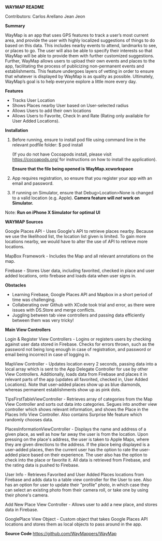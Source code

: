 ****************WAYMAP README****************

Contributors:
Carlos Arellano
Jean Jeon

**********Summary**********

WayMap is an app that uses GPS features to track a user’s most current area, and provide the user with highly localized suggestions of things to do based on this data. This includes nearby events to attend, landmarks to see, or places to go. The user will also be able to specify their interests so that WayMap will be able to provide them with further customized suggestions. Further, WayMap allows users to upload their own events and places to the app, facilitating the process of publicizing non-permanent events and establishments. This feature undergoes layers of vetting in order to ensure that whatever is displayed by WayMap is as quality as possible. Ultimately, WayMap’s goal is to help everyone explore a little more every day.

**********Features**********

- Tracks User Location
- Shows Places nearby User based on User-selected radius
- Allows Users to add their own locations
- Allows Users to Favorite, Check In and Rate (Rating only available for User Added Locations).

**********************Installation**********************

1. Before running, ensure to install pod file using command line in the relevant podfile folder:
    $ pod install
    
    (If you do not have Cocoapods install, please visit https://cocoapods.org/ for instructions on how to install the application).
    
    **Ensure that the file being opened is WayMap.xcworkspace**
    
2.  App requires registration, so ensure that you register your app with an email and password.

3. If running on Simulator, ensure that Debug>Location>None is changed to a valid location (e.g. Apple).
    **Camera feature will *not* work on Simulator.**

Note: **Run on iPhone X Simulator for optimal UI**

****WAYMAP Sources****

Google Places API - Uses Google's API to retrieve places nearby. Because we use the likelihood list, the location list given is limited. To gain more locations nearby, we would have to alter the use of API to retrieve more locations.

MapBox Framework - Includes the Map and all relevant annotations on the map.

Firebase - Stores User data, including favorited, checked in place and user added locations, onto firebase and loads data when user signs in.

******Obstacles******

- Learning Firebase, Google Places API and Mapbox in a short period of time was challenging.
- Collaberating over Github with XCode took trial and error, as there were issues with DS.Store and merge conflicts.
- Juggling between tab view controllers and passing data efficiently between them was very tricky!

******Main View Controllers******

Login  & Register View Controllers - Logins or registers users by checking against user data stored in Firebase. Checks for errors thrown, such as the password not being long enough in case of registration, and password or email being incorrect in case of logging in.

MapView Controller - Updates location every 2 seconds, passing data into a local array which is sent to the App Delegate Controller for use by other View Controllers. Additionally, loads data from Firebase and places it in relevant parts of the app (updates all favorited, checked in, User Added Locations). Note that user-added places show up as blue diamonds, whereas permanent establishments show up as pink dots.

TipsFirstTableViewController - Retrieves array of categories from the Map View Controller and sorts out data into categories. Segues into another view controller which shows relevant information, and shows the Place in the Places Info View Controller. Also contains Surprise Me feature which randomly chooses data.

PlacesInformationViewController - Displays the name and address of a given place, as well as how far away the user is from the location. Upon pressing on the place's address, the user is taken to Apple Maps, where they are given directions to the address. If the place being displayed is a user-added places, then the current user has the option to rate the user-added place based on their experience. The user also has the option to check into the place or favorite it. All data is retrieved from Firebase, and the rating data is pushed to Firebase.

User Info - Retrieves Favorited and User Added Places locations from Firebase and adds data to a table view controller for the User to see. Also has an option for user to update their "profile" photo, in which case they can select an existing photo from their camera roll, or take one by using their phone's camera.

Add New Place View Controller - Allows user to add a new place, and stores data in Firebase.

GooglePlace View Object - Custom object that takes Google Places API locations and stores them as local objects to pass around in the app.

********Source Code********
https://github.com/WayMappers/WayMap

